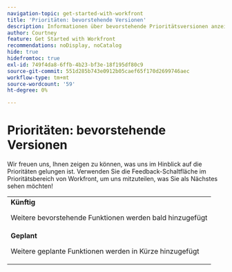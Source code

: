 ```yaml
---
navigation-topic: get-started-with-workfront
title: 'Prioritäten: bevorstehende Versionen'
description: Informationen über bevorstehende Prioritätsversionen anzeigen
author: Courtney
feature: Get Started with Workfront
recommendations: noDisplay, noCatalog
hide: true
hidefromtoc: true
exl-id: 749f4da8-6ffb-4b23-bf3e-18f195df80c9
source-git-commit: 551d285b743e0912b05caef65f170d2699746aec
workflow-type: tm+mt
source-wordcount: '59'
ht-degree: 0%

---
```


# Prioritäten: bevorstehende Versionen

Wir freuen uns, Ihnen zeigen zu können, was uns im Hinblick auf die Prioritäten gelungen ist. Verwenden Sie die Feedback-Schaltfläche im Prioritätsbereich von Workfront, um uns mitzuteilen, was Sie als Nächstes sehen möchten!

<table>
  <tr>
    <td><strong>Künftig</strong>
   <p>Weitere bevorstehende Funktionen werden bald hinzugefügt</p>
    </td>
  </tr>
  <tr>
    <td><strong>Geplant</strong>
<p>Weitere geplante Funktionen werden in Kürze hinzugefügt</p>
    </td>
  </tr>
</table>
